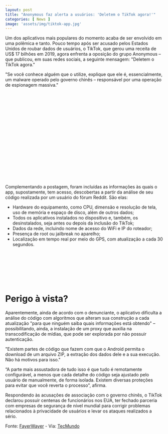 ```yaml
---
layout: post
title: "Anonymous faz alerta a usuários: 'Deletem o TikTok agora!'"
categories: [ News ]
image: 'assets/img/tiktok-app.jpg'
---
```


Um dos aplicativos mais populares do momento acaba de ser envolvido em uma polêmica e tanto. Pouco tempo após ser acusado pelos Estados Unidos de roubar dados de usuários, o TikTok, que gerou uma receita de US$ 17 bilhões em 2019, agora enfrenta a oposição do grupo Anonymous – que publicou, em suas redes sociais, a seguinte mensagem: "Deletem o TikTok agora."

"Se você conhece alguém que o utilize, explique que ele é, essencialmente, um malware operado pelo governo chinês – responsável por uma operação de espionagem massiva."

<!-- QUADRADO -->
<script async src="//pagead2.googlesyndication.com/pagead/js/adsbygoogle.js"></script>
<ins class="adsbygoogle"
style="display:inline-block;width:336px;height:280px"
data-ad-client="ca-pub-2838251107855362"
data-ad-slot="5351066970"></ins>
<script>
(adsbygoogle = window.adsbygoogle || []).push({});
</script>

Complementando a postagem, foram incluídas as informações às quais o app, supostamente, tem acesso, descobertas a partir da análise de seu código realizada por um usuário do fórum Reddit. São elas: 

+ Hardware do equipamento, como CPU, dimensão e resolução de tela, uso de memória e espaço de disco, além de outros dados;
+ Todos os aplicativos instalados no dispositivo e, também, os desinstalados, seja antes ou depois da inclusão do TikTok;
+ Dados da rede, incluindo nome de acesso do WiFi e IP do roteador;
+ Presença de root ou jailbreak no aparelho;
+ Localização em tempo real por meio do GPS, com atualização a cada 30 segundos.

<!-- MINI ANÚNCIO -->
<script async src="//pagead2.googlesyndication.com/pagead/js/adsbygoogle.js"></script>
<!-- Games Root -->
<ins class="adsbygoogle"
style="display:inline-block;width:730px;height:95px"
data-ad-client="ca-pub-2838251107855362"
data-ad-slot="5351066970"></ins>
<script>
(adsbygoogle = window.adsbygoogle || []).push({});
</script>

# Perigo à vista?

Aparentemente, ainda de acordo com o denunciante, o aplicativo dificulta a análise do código com algoritmos que alteram sua construção a cada atualização "para que ninguém saiba quais informações está obtendo" – possibilitando, ainda, a instalação de um proxy que auxilia na transcodificação de mídias, que pode ser explorada por não possuir autenticação.

"Existem partes de código que fazem com que o Android permita o download de um arquivo ZIP, a extração dos dados dele e a sua execução. Não há motivos para isso."

<!-- RETANGULO LARGO 2 -->
<script async src="//pagead2.googlesyndication.com/pagead/js/adsbygoogle.js"></script>
<ins class="adsbygoogle"
style="display:block; text-align:center;"
data-ad-layout="in-article"
data-ad-format="fluid"
data-ad-client="ca-pub-2838251107855362"
data-ad-slot="8549252987"></ins>
<script>
(adsbygoogle = window.adsbygoogle || []).push({});
</script>

“A parte mais assustadora de tudo isso é que tudo é remotamente configurável, a menos que cada detalhe do código seja ajustado pelo usuário de manualmente, de forma isolada. Existem diversas proteções para evitar que você reverta o processo", afirma.

Respondendo às acusações de associação com o governo chinês, o TikTok declarou possuir centenas de funcionários nos EUA, ter fechado parceria com empresas de segurança de nível mundial para corrigir problemas relacionados à privacidade de usuários e levar os ataques realizados a sério.

<!-- RETANGULO LARGO -->
<script async src="https://pagead2.googlesyndication.com/pagead/js/adsbygoogle.js"></script>
<!-- Informat -->
<ins class="adsbygoogle"
style="display:block"
data-ad-client="ca-pub-2838251107855362"
data-ad-slot="2327980059"
data-ad-format="auto"
data-full-width-responsive="true"></ins>
<script>
(adsbygoogle = window.adsbygoogle || []).push({});
</script>

Fonte: [FayerWayer](https://www.fayerwayer.com/2020/07/tiktok-anonymous-robo-de-informacion/) - Via: [TecMundo](https://www.tecmundo.com.br/seguranca/155384-anonymous-alerta-usuarios-deletem-tiktok.htm)
